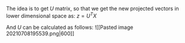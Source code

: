 The idea is to get $U$ matrix, so that we get the new projected vectors in lower dimensional space as:
$z = U^TX$

And $U$ can be calculated as follows:
![[Pasted image 20210708195539.png|600]]